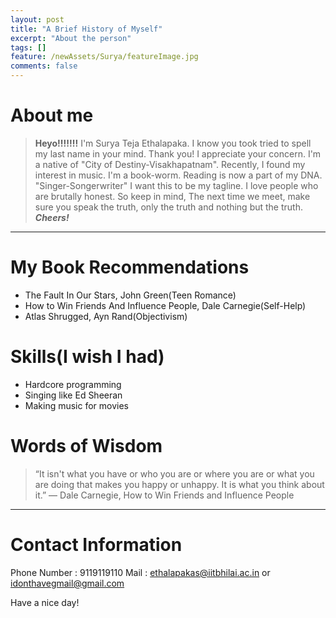 ```yaml
---
layout: post
title: "A Brief History of Myself"
excerpt: "About the person"
tags: []
feature: /newAssets/Surya/featureImage.jpg
comments: false
---
```


# About me
>**Heyo!!!!!!!** I'm Surya Teja Ethalapaka. I know you took tried to spell my last name in your mind. Thank you! I appreciate your concern.  I'm a native of "City of Destiny-Visakhapatnam". Recently, I found my interest in music. I'm a book-worm. Reading is now a part of my DNA. "Singer-Songerwriter" I want this to be my tagline. I love people who are brutally honest. So keep in mind, The next time we meet, make sure you speak the truth, only the truth and nothing but the truth.
**_Cheers!_**
---

# My Book Recommendations

- The Fault In Our Stars, John Green(Teen Romance)
- How to Win Friends And Influence People, Dale Carnegie(Self-Help)
- Atlas Shrugged, Ayn Rand(Objectivism)

# Skills(I wish I had)
 
- Hardcore programming 
- Singing like Ed Sheeran
- Making music for movies

 
# Words of Wisdom

> “It isn't what you have or who you are or where you are or what you are doing that makes you happy or unhappy. It is what you think about it.”
― Dale Carnegie, How to Win Friends and Influence People 
---

# Contact Information

Phone Number : 9119119110
Mail : ethalapakas@iitbhilai.ac.in or idonthavegmail@gmail.com


Have a nice day!
